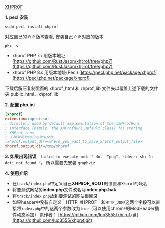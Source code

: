 [XHPROF](https://github.com/longxinH/xhprof)

**1. pecl 安装**

```shell
sudo pecl install xhprof
```

对应自己的 `PHP` 版本查看, 安装自己 `PHP` 对应的版本

```shell
php -v
```
- xhprof PHP 7.x 用版本地址 [https://github.com/RustJason/xhprof/tree/php7](https://github.com/RustJason/xhprof/tree/php7)
- xhprof PHP 8.x 用版本地址(Pecl) [https://pecl.php.net/package/xhprof](https://pecl.php.net/package/xhprof)

下载后解压复制里面的 xhprof_html 和 xhprof_lib 文件夹以覆盖上述下载的文件夹 public_html、xhprof_lib

**2. 配置 php.ini**

```ini
[xhprof]
extension=xhprof.so;
; directory used by default implementation of the iXHProfRuns
; interface (namely, the XHProfRuns_Default class) for storing
; XHProf runs.
; 下面就是你的日志输出文件
;xhprof.output_dir=<where_you_want_to_save_xhprof_output_file>
xhprof.output_dir=/tmp/xhprof
```

**3. 如果出现错误**　`failed to execute cmd: " dot -Tpng". stderr: sh: 1: dot: not found '`，
所以需要先安装 `graphviz`

**4. 使用介绍**
 - 在`track/index.php`中定义自己**XHPROF_ROOT**的位置和`XHprof`的域名
 - 将要测试网站的**index.php**文件改名为**index.php.bak**
 - 将`track/index.php`放到要测试的网站根目录
 - 如果header中没有自定义｀HTTP_XHPROF｀和`HTTP_JUMP`这两个字段可以直接将`index.php`中的这两个参数改为`true`（可以使用chrome的ModHeader插件动态添加）
原作者： [https://github.com/luo3555/xhprof.git](https://github.com/luo3555/xhprof.git)


